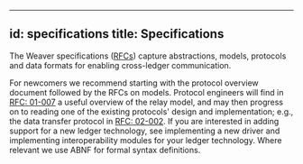<!--
 Copyright IBM Corp. All Rights Reserved.

 SPDX-License-Identifier: CC-BY-4.0
 -->
---
id: specifications
title: Specifications
--- 

The Weaver specifications ([RFCs](https://github.com/hyperledger-labs/weaver-dlt-interoperability/tree/main/rfcs)) capture abstractions, models, protocols and data formats for enabling cross-ledger communication.

For newcomers we recommend starting with the protocol overview document followed by the RFCs on models. Protocol engineers will find in [RFC: 01-007](https://github.com/hyperledger-labs/weaver-dlt-interoperability/blob/main/rfcs/models/relays.md) a useful overview of the relay model, and may then progress on to reading one of the existing protocols' design and implementation; e.g., the data transfer protocol in [RFC: 02-002](https://github.com/hyperledger-labs/weaver-dlt-interoperability/blob/main/rfcs/protocols/data-transfer/readme.md). If you are interested in adding support for a new ledger technology, see implementing a new driver and implementing interoperability modules for your ledger technology. Where relevant we use ABNF for formal syntax definitions.
